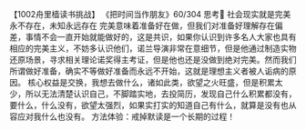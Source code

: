 【1002舟里樯读书挑战】
《把时间当作朋友》60/304
思考🤔
社会现实就是完美永不存在，未知永远存在
完美意味着准备好在做，但我们对准备好理解存在偏差，事情不会一直开始就能做好的，这是共识，如果你认识到许多名人大家也具有相应的完美主义，不妨多认识他们，诺兰导演非常在意细节，但是他通过制造实物还原场景，寻求相关理论诺奖得主考证，但是他也还是没做到绝对完美。然而我们所谓做好准备，确实不等做好准备而永远不开始，这就是理想主义者被人诟病的原因。
核心权益是交换，我想去做什么，诸如此类，欲望之火旺盛，但是积累太少，所以无法清楚认识自己，不脚踏实地，去投简历，发现自己什么积累都没有，要什么，什么没有，欲望太强烈，如果实打实的知道自己有什么，就算是没有也从容应对我什么也没有。
方法体验：戒掉默读是一个长期的过程！